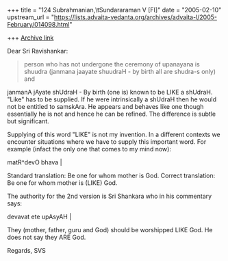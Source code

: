 +++
title = "124 Subrahmanian,\tSundararaman V [FI]"
date = "2005-02-10"
upstream_url = "https://lists.advaita-vedanta.org/archives/advaita-l/2005-February/014098.html"

+++
[Archive link](https://lists.advaita-vedanta.org/archives/advaita-l/2005-February/014098.html)

Dear Sri Ravishankar:

> person who has not undergone the ceremony of upanayana is shuudra (janmana 
> jaayate shuudraH - by birth all are shudra-s only) and 

janmanA jAyate shUdraH - By birth (one is) known to be LIKE a shUdraH.  "Like" has to be supplied.  If he were intrinsically a shUdraH then he would not be entitled to samskAra.  He appears and behaves like one though essentially he is not and hence he can be refined.  The difference is subtle but significant.

Supplying of this word "LIKE" is not my invention.  In a different contexts we encounter situations where we have to supply this important word.  For example (infact the only one that comes to my mind now):

matR^devO bhava |

Standard translation:  Be one for whom mother is God.
Correct translation:  Be one for whom mother is (LIKE) God.

The authority for the 2nd version is Sri Shankara who in his commentary says:

devavat ete upAsyAH |

They (mother, father, guru and God) should be worshipped LIKE God.  He does not say they ARE God.

Regards,
SVS

